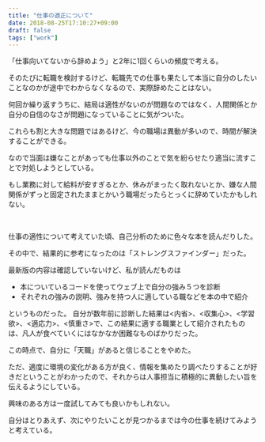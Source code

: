 ```yaml
---
title: "仕事の適正について"
date: 2018-08-25T17:10:27+09:00
draft: false
tags: ["work"]
---
```


「仕事向いてないから辞めよう」と2年に1回くらいの頻度で考える。<!--more-->

そのたびに転職を検討するけど、転職先での仕事も果たして本当に自分のしたいことなのかが途中でわからなくなるので、実際辞めたことはない。

何回か繰り返すうちに、結局は適性がないのが問題なのではなく、人間関係とか自分の自信のなさが問題になっていることに気がついた。

これらも割と大きな問題ではあるけど、今の職場は異動が多いので、時間が解決することができる。

なので当面は嫌なことがあっても仕事以外のことで気を紛らせたり適当に流すことで対処しようとしている。

もし業務に対して給料が安すぎるとか、休みがまったく取れないとか、嫌な人間関係がずっと固定されたままとかいう職場だったらとっくに辞めていたかもしれない。

 

仕事の適性について考えていた頃、自己分析のために色々な本を読んだりした。

その中で、結果的に参考になったのは「ストレングスファインダー」だった。

最新版の内容は確認していないけど、私が読んだものは

* 本についているコードを使ってウェブ上で自分の強み５つを診断
* それぞれの強みの説明、強みを持つ人に適している職などを本の中で紹介  

というものだった。 自分が数年前に診断した結果は<内省>、<収集心>、<学習欲>、<適応力>、<慎重さ>で、この結果に適する職業として紹介されたものは、凡人が食べていくにはなかなか困難なものばかりだった。

この時点で、自分に「天職」があると信じることをやめた。

ただ、適度に環境の変化がある方が良く、情報を集めたり調べたりすることが好きだということがわかったので、それからは人事担当に積極的に異動したい旨を伝えるようにしている。

興味のある方は一度試してみても良いかもしれない。

自分はとりあえず、次にやりたいことが見つかるまでは今の仕事を続けてみようと考えている。

 
